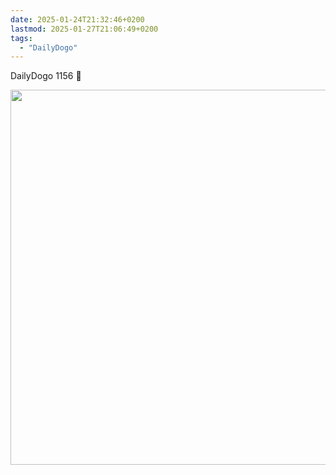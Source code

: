 ```yaml
---
date: 2025-01-24T21:32:46+0200
lastmod: 2025-01-27T21:06:49+0200
tags:
  - "DailyDogo"
---
```

DailyDogo 1156 🐶

<img src="/media/uploads/2025/dd1156-saturday.jpeg" width="600" alt="" />
